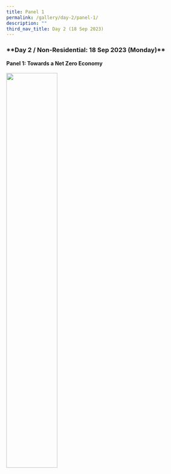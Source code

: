 ```yaml
---
title: Panel 1
permalink: /gallery/day-2/panel-1/
description: ""
third_nav_title: Day 2 (18 Sep 2023)
---
```

### \*\*Day 2 / Non-Residential: 18 Sep 2023 (Monday)\*\*

<b>Panel 1: Towards a Net Zero Economy</b>
<br>
<br>
<img style="float: left; width: 51.7%; margin-right: 1%; margin-bottom: 0.5em;" src="https://hosting.photobucket.com/images/i/tracyng81/IMG_2563_copy.jpg?width=320&amp;height=320&amp;fit=bounds">